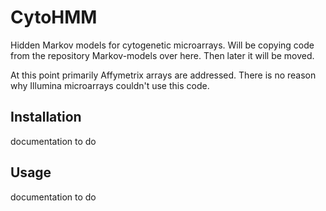# CytoHMM

Hidden Markov models for cytogenetic microarrays.  Will be copying
code from the repository Markov-models over here.  Then later it will
be moved.

At this point primarily Affymetrix arrays are addressed.  There is no
reason why Illumina microarrays couldn't use this code.


## Installation

documentation to do

## Usage

documentation to do
